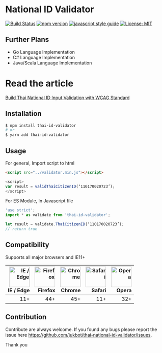 # National ID Validator

[![Build Status](https://travis-ci.org/uNmAnNeR/imaskjs.svg?branch=master)](https://travis-ci.org/uNmAnNeR/imaskjs)
[![npm version](https://badge.fury.io/js/imask.svg)](https://badge.fury.io/jas/thai-id-validator)
[![javascript style guide](https://img.shields.io/badge/code_style-standard-brightgreen.svg)](https://standardjs.com)
[![License: MIT](https://img.shields.io/badge/License-Apache2.0-blue.svg)](https://opensource.org/licenses/Apache-2.0)


## Further Plans
* Go Language Implementation
* C# Language Implementation
* Java/Scala Language Implementation


# Read the article
[Build Thai National ID Input Validation with WCAG Standard](https://medium.com/@juk/%E0%B8%A5%E0%B8%AD%E0%B8%87%E0%B8%AA%E0%B8%A3%E0%B9%89%E0%B8%B2%E0%B8%87%E0%B8%9F%E0%B8%AD%E0%B8%A3%E0%B9%8C%E0%B8%A1%E0%B8%95%E0%B8%A3%E0%B8%A7%E0%B8%88%E0%B8%AA%E0%B8%AD%E0%B8%9A%E0%B9%80%E0%B8%A5%E0%B8%82%E0%B8%9A%E0%B8%B1%E0%B8%95%E0%B8%A3-%E0%B8%9B%E0%B8%8A%E0%B8%8A-%E0%B8%9E%E0%B8%A3%E0%B9%89%E0%B8%AD%E0%B8%A1%E0%B8%A1%E0%B8%B2%E0%B8%95%E0%B8%A3%E0%B8%90%E0%B8%B2%E0%B8%99-wcag-13b2c8c9d015)


## Installation

```bash
$ npm install thai-id-validator
# or
$ yarn add thai-id-validator
```

## Usage

For general, Import script to html

```html
<script src="../validator.min.js"></script>
```

```javascript
<script>
var result = validThaiCitizenID(‘110170020723’);
</script>
```


For ES Module, In Javascript file

```javascript
'use strict';
import * as validate from 'thai-id-validator';

let result = validate.ThaiCitizenID(‘110170020723’);
// return true 
```

## Compatibility

Supports all major browsers and IE11+ 

| [<img src="https://cdn.rawgit.com/alrra/browser-logos/f50d4cc8/src/edge/edge.png" alt="IE / Edge" width="64px" height="64px" />](http://caniuse.com/#feat=fetch)</br>IE / Edge | [<img src="https://cdn.rawgit.com/alrra/browser-logos/f50d4cc8/src/firefox/firefox.png" alt="Firefox" width="64px" height="64px" />](http://caniuse.com/#feat=fetch)</br>Firefox | [<img src="https://cdn.rawgit.com/alrra/browser-logos/f50d4cc8/src/chrome/chrome.png" alt="Chrome" width="64px" height="64px" />](http://caniuse.com/#feat=fetch)</br>Chrome | [<img src="https://cdn.rawgit.com/alrra/browser-logos/f50d4cc8/src/safari/safari.png" alt="Safari" width="64px" height="64px" />](http://caniuse.com/#feat=fetch)</br>Safari | [<img src="https://cdn.rawgit.com/alrra/browser-logos/f50d4cc8/src/opera/opera.png" alt="Opera" width="64px" height="64px" />](http://caniuse.com/#feat=fetch)</br>Opera | 
| ---------: | ---------: | ---------: | ---------: | ---------:
| 11+ | 44+ | 45+ | 11+ | 32+


## Contribution

Contribute are always welcome. If you found any bugs please report the issue here https://github.com/jukbot/thai-national-id-validator/issues.

Thank you 
